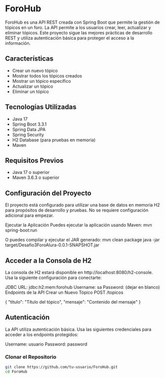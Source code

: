 # ForoHub

ForoHub es una API REST creada con Spring Boot que permite la gestión de tópicos en un foro. La API permite a los usuarios crear, leer, actualizar y eliminar tópicos. Este proyecto sigue las mejores prácticas de desarrollo REST y utiliza autenticación básica para proteger el acceso a la información.

## Características

- Crear un nuevo tópico
- Mostrar todos los tópicos creados
- Mostrar un tópico específico
- Actualizar un tópico
- Eliminar un tópico

## Tecnologías Utilizadas

- Java 17
- Spring Boot 3.3.1
- Spring Data JPA
- Spring Security
- H2 Database (para pruebas en memoria)
- Maven

## Requisitos Previos

- Java 17 o superior
- Maven 3.6.3 o superior

## Configuración del Proyecto
El proyecto está configurado para utilizar una base de datos en memoria H2 para propósitos de desarrollo y pruebas. No se requiere configuración adicional para empezar.

Ejecutar la Aplicación
Puedes ejecutar la aplicación usando Maven:
mvn spring-boot:run

O puedes compilar y ejecutar el JAR generado:
mvn clean package
java -jar target/Desafio3ForoAlura-0.0.1-SNAPSHOT.jar

## Acceder a la Consola de H2
La consola de H2 estará disponible en http://localhost:8080/h2-console. Usa la siguiente configuración para conectarte:

JDBC URL: jdbc:h2:mem:forohub
Username: sa
Password: (dejar en blanco)
Endpoints de la API
Crear un Nuevo Tópico
POST /topicos

{
  "titulo": "Título del tópico",
  "mensaje": "Contenido del mensaje"
}

## Autenticación
La API utiliza autenticación básica. Usa las siguientes credenciales para acceder a los endpoints protegidos:

Username: usuario
Password: password
### Clonar el Repositorio

```bash
git clone https://github.com/tu-usuario/ForoHub.git
cd ForoHub
